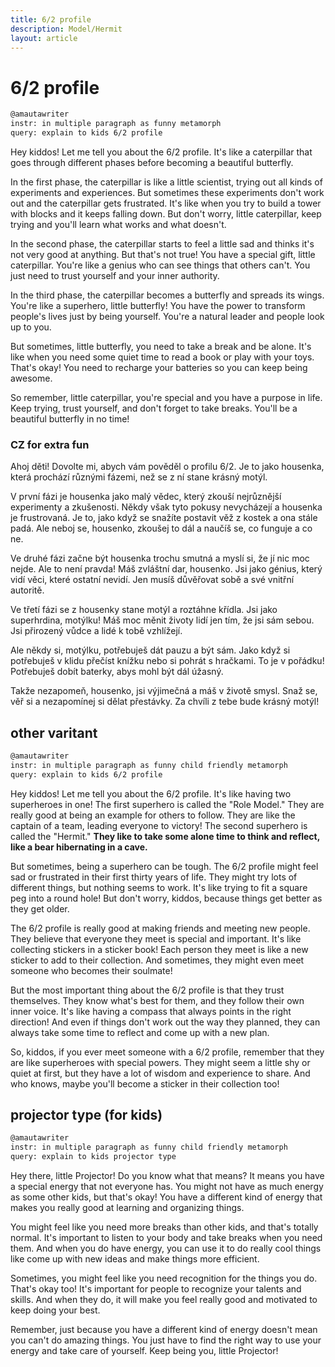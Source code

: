 ```yaml
---
title: 6/2 profile
description: Model/Hermit
layout: article
---
```


# 6/2 profile

```sh
@amautawriter
instr: in multiple paragraph as funny metamorph
query: explain to kids 6/2 profile
````

Hey kiddos! Let me tell you about the 6/2 profile. It's like a caterpillar that goes through different phases before becoming a beautiful butterfly.

In the first phase, the caterpillar is like a little scientist, trying out all kinds of experiments and experiences. But sometimes these experiments don't work out and the caterpillar gets frustrated. It's like when you try to build a tower with blocks and it keeps falling down. But don't worry, little caterpillar, keep trying and you'll learn what works and what doesn't.

In the second phase, the caterpillar starts to feel a little sad and thinks it's not very good at anything. But that's not true! You have a special gift, little caterpillar. You're like a genius who can see things that others can't. You just need to trust yourself and your inner authority.

In the third phase, the caterpillar becomes a butterfly and spreads its wings. You're like a superhero, little butterfly! You have the power to transform people's lives just by being yourself. You're a natural leader and people look up to you.

But sometimes, little butterfly, you need to take a break and be alone. It's like when you need some quiet time to read a book or play with your toys. That's okay! You need to recharge your batteries so you can keep being awesome.

So remember, little caterpillar, you're special and you have a purpose in life. Keep trying, trust yourself, and don't forget to take breaks. You'll be a beautiful butterfly in no time!



### CZ for extra fun
Ahoj děti! Dovolte mi, abych vám pověděl o profilu 6/2. Je to jako housenka, která prochází různými fázemi, než se z ní stane krásný motýl.

V první fázi je housenka jako malý vědec, který zkouší nejrůznější experimenty a zkušenosti. Někdy však tyto pokusy nevycházejí a housenka je frustrovaná. Je to, jako když se snažíte postavit věž z kostek a ona stále padá. Ale neboj se, housenko, zkoušej to dál a naučíš se, co funguje a co ne.

Ve druhé fázi začne být housenka trochu smutná a myslí si, že jí nic moc nejde. Ale to není pravda! Máš zvláštní dar, housenko. Jsi jako génius, který vidí věci, které ostatní nevidí. Jen musíš důvěřovat sobě a své vnitřní autoritě.

Ve třetí fázi se z housenky stane motýl a roztáhne křídla. Jsi jako superhrdina, motýlku! Máš moc měnit životy lidí jen tím, že jsi sám sebou. Jsi přirozený vůdce a lidé k tobě vzhlížejí.

Ale někdy si, motýlku, potřebuješ dát pauzu a být sám. Jako když si potřebuješ v klidu přečíst knížku nebo si pohrát s hračkami. To je v pořádku! Potřebuješ dobít baterky, abys mohl být dál úžasný.

Takže nezapomeň, housenko, jsi výjimečná a máš v životě smysl. Snaž se, věř si a nezapomínej si dělat přestávky. Za chvíli z tebe bude krásný motýl!



## other varitant
```sh
@amautawriter
instr: in multiple paragraph as funny child friendly metamorph
query: explain to kids 6/2 profile
````
Hey kiddos! Let me tell you about the 6/2 profile. It's like having two superheroes in one! The first superhero is called the "Role Model." They are really good at being an example for others to follow. They are like the captain of a team, leading everyone to victory! The second superhero is called the "Hermit." **They like to take some alone time to think and reflect, like a bear hibernating in a cave.**

But sometimes, being a superhero can be tough. The 6/2 profile might feel sad or frustrated in their first thirty years of life. They might try lots of different things, but nothing seems to work. It's like trying to fit a square peg into a round hole! But don't worry, kiddos, because things get better as they get older.

The 6/2 profile is really good at making friends and meeting new people. They believe that everyone they meet is special and important. It's like collecting stickers in a sticker book! Each person they meet is like a new sticker to add to their collection. And sometimes, they might even meet someone who becomes their soulmate!

But the most important thing about the 6/2 profile is that they trust themselves. They know what's best for them, and they follow their own inner voice. It's like having a compass that always points in the right direction! And even if things don't work out the way they planned, they can always take some time to reflect and come up with a new plan.

So, kiddos, if you ever meet someone with a 6/2 profile, remember that they are like superheroes with special powers. They might seem a little shy or quiet at first, but they have a lot of wisdom and experience to share. And who knows, maybe you'll become a sticker in their collection too!


## projector type (for kids)
```sh
@amautawriter
instr: in multiple paragraph as funny child friendly metamorph
query: explain to kids projector type
````
Hey there, little Projector! Do you know what that means? It means you have a special energy that not everyone has. You might not have as much energy as some other kids, but that's okay! You have a different kind of energy that makes you really good at learning and organizing things.

You might feel like you need more breaks than other kids, and that's totally normal. It's important to listen to your body and take breaks when you need them. And when you do have energy, you can use it to do really cool things like come up with new ideas and make things more efficient.

Sometimes, you might feel like you need recognition for the things you do. That's okay too! It's important for people to recognize your talents and skills. And when they do, it will make you feel really good and motivated to keep doing your best.

Remember, just because you have a different kind of energy doesn't mean you can't do amazing things. You just have to find the right way to use your energy and take care of yourself. Keep being you, little Projector!